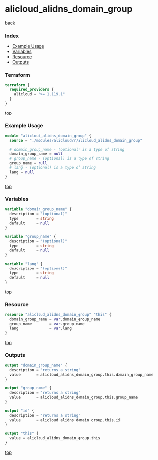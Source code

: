 # alicloud_alidns_domain_group

[back](../alicloud.md)

### Index

- [Example Usage](#example-usage)
- [Variables](#variables)
- [Resource](#resource)
- [Outputs](#outputs)

### Terraform

```terraform
terraform {
  required_providers {
    alicloud = ">= 1.119.1"
  }
}
```

[top](#index)

### Example Usage

```terraform
module "alicloud_alidns_domain_group" {
  source = "./modules/alicloud/r/alicloud_alidns_domain_group"

  # domain_group_name - (optional) is a type of string
  domain_group_name = null
  # group_name - (optional) is a type of string
  group_name = null
  # lang - (optional) is a type of string
  lang = null
}
```

[top](#index)

### Variables

```terraform
variable "domain_group_name" {
  description = "(optional)"
  type        = string
  default     = null
}

variable "group_name" {
  description = "(optional)"
  type        = string
  default     = null
}

variable "lang" {
  description = "(optional)"
  type        = string
  default     = null
}
```

[top](#index)

### Resource

```terraform
resource "alicloud_alidns_domain_group" "this" {
  domain_group_name = var.domain_group_name
  group_name        = var.group_name
  lang              = var.lang
}
```

[top](#index)

### Outputs

```terraform
output "domain_group_name" {
  description = "returns a string"
  value       = alicloud_alidns_domain_group.this.domain_group_name
}

output "group_name" {
  description = "returns a string"
  value       = alicloud_alidns_domain_group.this.group_name
}

output "id" {
  description = "returns a string"
  value       = alicloud_alidns_domain_group.this.id
}

output "this" {
  value = alicloud_alidns_domain_group.this
}
```

[top](#index)
